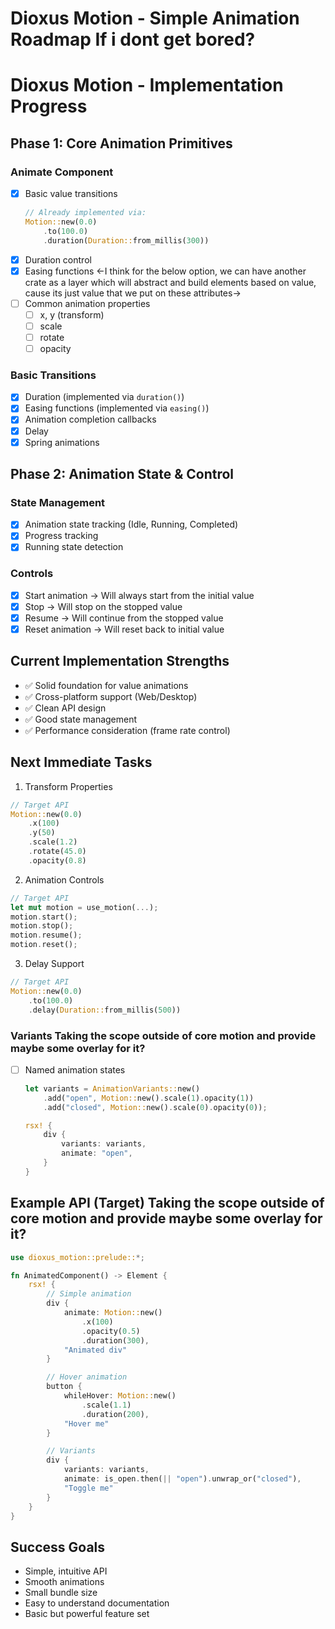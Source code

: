# Dioxus Motion - Simple Animation Roadmap If i dont get bored?

# Dioxus Motion - Implementation Progress

## Phase 1: Core Animation Primitives
### Animate Component
- [x] Basic value transitions
  ```rust
  // Already implemented via:
  Motion::new(0.0)
      .to(100.0)
      .duration(Duration::from_millis(300))
  ```
- [x] Duration control
- [x] Easing functions
<-I think for the below option, we can have another crate as a layer which will abstract and build elements based on value, cause its just value that we put on these attributes->
- [ ] Common animation properties
  - [ ] x, y (transform)
  - [ ] scale
  - [ ] rotate
  - [ ] opacity

### Basic Transitions
- [x] Duration (implemented via `duration()`)
- [x] Easing functions (implemented via `easing()`)
- [x] Animation completion callbacks
- [x] Delay
- [x] Spring animations

## Phase 2: Animation State & Control
### State Management
- [x] Animation state tracking (Idle, Running, Completed)
- [x] Progress tracking
- [x] Running state detection

### Controls
- [x] Start animation  -> Will always start from the initial value
- [x] Stop   -> Will stop on the stopped value
- [x] Resume  -> Will continue from the stopped value
- [x] Reset animation  -> Will reset back to initial value

## Current Implementation Strengths
- ✅ Solid foundation for value animations
- ✅ Cross-platform support (Web/Desktop)
- ✅ Clean API design
- ✅ Good state management
- ✅ Performance consideration (frame rate control)

## Next Immediate Tasks
1. Transform Properties
```rust
// Target API
Motion::new(0.0)
    .x(100)
    .y(50)
    .scale(1.2)
    .rotate(45.0)
    .opacity(0.8)
```

2. Animation Controls
```rust
// Target API
let mut motion = use_motion(...);
motion.start();
motion.stop();
motion.resume();
motion.reset();
```

3. Delay Support
```rust
// Target API
Motion::new(0.0)
    .to(100.0)
    .delay(Duration::from_millis(500))
```

### Variants Taking the scope outside of core motion and provide maybe some overlay for it?
- [ ] Named animation states
  ```rust
  let variants = AnimationVariants::new()
      .add("open", Motion::new().scale(1).opacity(1))
      .add("closed", Motion::new().scale(0).opacity(0));
  
  rsx! {
      div {
          variants: variants,
          animate: "open",
      }
  }
  ```


## Example API (Target)  Taking the scope outside of core motion and provide maybe some overlay for it?
```rust
use dioxus_motion::prelude::*;

fn AnimatedComponent() -> Element {
    rsx! {
        // Simple animation
        div {
            animate: Motion::new()
                .x(100)
                .opacity(0.5)
                .duration(300),
            "Animated div"
        }

        // Hover animation
        button {
            whileHover: Motion::new()
                .scale(1.1)
                .duration(200),
            "Hover me"
        }

        // Variants
        div {
            variants: variants,
            animate: is_open.then(|| "open").unwrap_or("closed"),
            "Toggle me"
        }
    }
}
```

## Success Goals
- Simple, intuitive API
- Smooth animations
- Small bundle size
- Easy to understand documentation
- Basic but powerful feature set